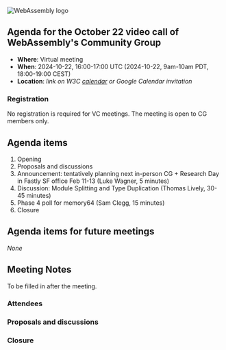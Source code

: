 ![WebAssembly logo](/images/WebAssembly.png)

## Agenda for the October 22 video call of WebAssembly's Community Group

- **Where**: Virtual meeting
- **When**: 2024-10-22, 16:00-17:00 UTC (2024-10-22, 9am-10am PDT, 18:00-19:00 CEST)
- **Location**: *link on W3C [calendar](https://www.w3.org/groups/cg/webassembly/calendar/) or Google Calendar invitation*

### Registration

No registration is required for VC meetings. The meeting is open to CG members only.

## Agenda items

1. Opening
1. Proposals and discussions
  1. Announcement: tentatively planning next in-person CG + Research Day in Fastly SF office Feb 11-13 (Luke Wagner, 5 minutes)
  1. Discussion: Module Splitting and Type Duplication (Thomas Lively, 30-45 minutes)
  1. Phase 4 poll for memory64 (Sam Clegg, 15 minutes)
1. Closure

## Agenda items for future meetings

*None*

## Meeting Notes

To be filled in after the meeting.

### Attendees

### Proposals and discussions

### Closure
